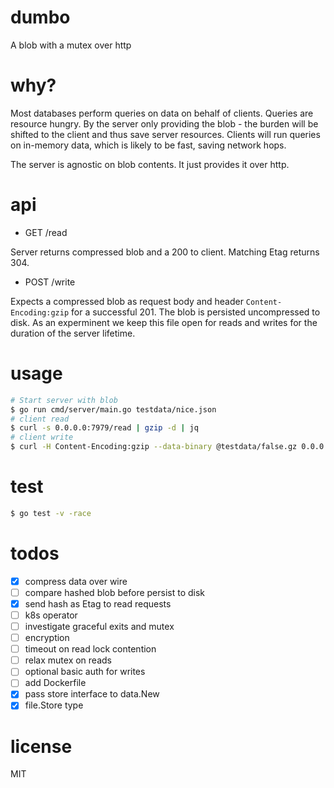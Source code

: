 # dumbo
A blob with a mutex over http

# why?
Most databases perform queries on data on behalf of clients. Queries are resource hungry. By the server only providing the blob - the burden will be shifted to the client and thus save server resources. Clients will run queries on in-memory data, which is likely to be fast, saving network hops.

The server is agnostic on blob contents. It just provides it over http.

# api
- GET /read

Server returns compressed blob and a 200 to client. Matching Etag returns 304.

- POST /write

Expects a compressed blob as request body and header `Content-Encoding:gzip` for a successful 201. The blob is persisted uncompressed to disk. As an experminent we keep this file open for reads and writes for the duration of the server lifetime.

# usage
```bash
# Start server with blob
$ go run cmd/server/main.go testdata/nice.json
# client read
$ curl -s 0.0.0.0:7979/read | gzip -d | jq
# client write
$ curl -H Content-Encoding:gzip --data-binary @testdata/false.gz 0.0.0.0:7979/write
```

# test
```bash
$ go test -v -race
```

# todos
- [x] compress data over wire
- [ ] compare hashed blob before persist to disk
- [x] send hash as Etag to read requests
- [ ] k8s operator
- [ ] investigate graceful exits and mutex
- [ ] encryption
- [ ] timeout on read lock contention
- [ ] relax mutex on reads
- [ ] optional basic auth for writes
- [ ] add Dockerfile
- [x] pass store interface to data.New
- [x] file.Store type

# license
MIT
